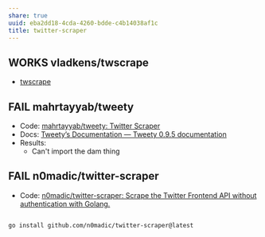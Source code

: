 ```yaml
---
share: true
uuid: eba2dd18-4cda-4260-bdde-c4b14038af1c
title: twitter-scraper
---
```

## WORKS vladkens/twscrape

* [twscrape](/undefined)
## FAIL mahrtayyab/tweety

* Code: [mahrtayyab/tweety: Twitter Scraper](https://github.com/mahrtayyab/tweety)
* Docs: [Tweety’s Documentation — Tweety 0.9.5 documentation](https://mahrtayyab.github.io/tweety_docs/)
* Results:
	* Can't import the dam thing

## FAIL n0madic/twitter-scraper
* Code: [n0madic/twitter-scraper: Scrape the Twitter Frontend API without authentication with Golang.](https://github.com/n0madic/twitter-scraper)

``` bash

go install github.com/n0madic/twitter-scraper@latest

```